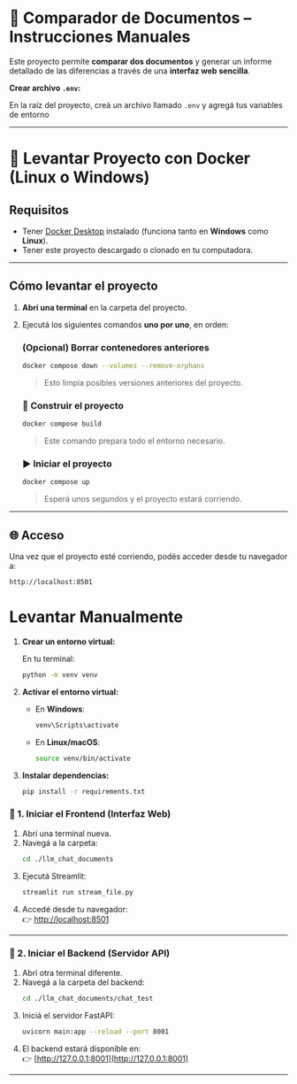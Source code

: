 # 📄 Comparador de Documentos – Instrucciones Manuales

Este proyecto permite **comparar dos documentos** y generar un informe detallado de las diferencias a través de una **interfaz web sencilla**.



**Crear archivo `.env`:**

   En la raíz del proyecto, creá un archivo llamado `.env` y agregá tus variables de entorno

---

# 🐳 Levantar Proyecto con Docker (Linux o Windows)

## Requisitos

- Tener [Docker Desktop](https://www.docker.com/products/docker-desktop/) instalado (funciona tanto en **Windows** como **Linux**).
- Tener este proyecto descargado o clonado en tu computadora.

---

##  Cómo levantar el proyecto

1. **Abrí una terminal** en la carpeta del proyecto.

2. Ejecutá los siguientes comandos **uno por uno**, en orden:

   ### (Opcional) Borrar contenedores anteriores
   ```bash
   docker compose down --volumes --remove-orphans
   ```

   > Esto limpia posibles versiones anteriores del proyecto.

   ### 🔧 Construir el proyecto
   ```bash
   docker compose build
   ```

   > Este comando prepara todo el entorno necesario.

   ### ▶️ Iniciar el proyecto
   ```bash
   docker compose up
   ```

   > Esperá unos segundos y el proyecto estará corriendo.

---

## 🌐 Acceso

Una vez que el proyecto esté corriendo, podés acceder desde tu navegador a:

```
http://localhost:8501
```



# Levantar Manualmente

1. **Crear un entorno virtual:**

   En tu terminal:
   ```bash
   python -m venv venv
   ```

2. **Activar el entorno virtual:**

   - En **Windows**:
     ```bash
     venv\Scripts\activate
     ```
   - En **Linux/macOS**:
     ```bash
     source venv/bin/activate
     ```

3. **Instalar dependencias:**
   ```bash
   pip install -r requirements.txt
   ```

### 🔷 1. Iniciar el Frontend (Interfaz Web)

1. Abrí una terminal nueva.
2. Navegá a la carpeta:
   ```bash
   cd ./llm_chat_documents
   ```
3. Ejecutá Streamlit:
   ```bash
   streamlit run stream_file.py
   ```
4. Accedé desde tu navegador:  
   👉 [http://localhost:8501](http://localhost:8501)

---

### 🔶 2. Iniciar el Backend (Servidor API)

1. Abrí otra terminal diferente.
2. Navegá a la carpeta del backend:
   ```bash
   cd ./llm_chat_documents/chat_test
   ```
3. Iniciá el servidor FastAPI:
   ```bash
   uvicorn main:app --reload --port 8001
   ```
4. El backend estará disponible en:  
   👉 [http://127.0.0.1:8001](http://127.0.0.1:8001)

---
